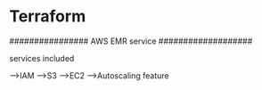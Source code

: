 # Terraform

################ AWS EMR service ###################

services included 

-->IAM 
-->S3
-->EC2
-->Autoscaling feature



